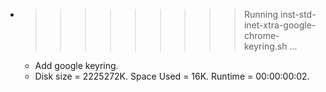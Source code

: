 * >>>>>>>>> Running inst-std-inet-xtra-google-chrome-keyring.sh ...
  * Add google keyring.
  * Disk size = 2225272K. Space Used = 16K. Runtime = 00:00:00:02.
